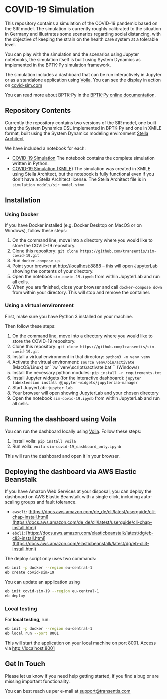 # COVID-19 Simulation

This repository contains a simulation of the COVID-19 pandemic based on the SIR model. The simulation is currently roughly calibrated to the situation in Germany and illustrates some scenarios regarding social distancing, with the objective of keeping the strain on the health care system at a tolerable level.

You can play with the simulation and the scenarios using Jupyter notebooks, the simulation itself is built using System Dynamics as implemented in the BPTK-Py simulation framework.

The simulation includes a dashboard that can be run interactively in Jupyter or as a standalone application using [Voila](https://voila.readthedocs.io). You can see the display in action on [covid-sim.com](https://covid-sim.com)

You can read more about BPTK-Py in the [BPTK-Py online documentation](http://bptk.transentis-labs.com).

## Repository Contents

Currently the repository contains two versions of the SIR model, one built using the System Dynamics DSL implemented in BPTK-Py and one in XMILE format, built using the System Dynamics modeling environment [Stella Architect](http://www.iseesystems.com)

We have included a notebook for each:

* [COVID-19 Simulation](sim-covid-19.ipynb) The notebook contains the complete simulation written in Python.
* [COVID-19 Simulation (XMILE)](sim-covid-19-xmile.ipynb) The simulation was created in XMILE using Stella Architect, but the notebook is fully functional even if you don't have a Stella Architect license. The Stella Architect file is in `simulation_models/sir_model.stmx`



## Installation

### Using Docker

If you have Docker installed (e.g. Docker Desktop on MacOS or on Windows), follow these steps:

1. On the command line, move into a directory where you would like to store the COVID-19 repository. 
2. Clone this repository: ```git clone https://github.com/transentis/sim-covid-19.git```
3. Run ```docker-compose up```
4. Point your browser at [http://localhost:8888](http://localhost:8888) – this will open JupyterLab showing the contents of your directory. 
5. Open the notebook ```sim-covid-19.ipynb``` from within JupyterLab and run all cells.
6. When you are finished, close your browser and call ```docker-compose down``` from within your directory. This will stop and remove the container.

### Using a virtual environment

First, make sure you have Python 3 installed on your machine.

Then follow these steps:

1. On the command line, move into a directory where you would like to store the COVID-19 repository. 
2. Clone this repository: ```git clone https://github.com/transentis/sim-covid-19.git```
3. Install a virtual environment in that directory: ```python3 -m venv venv```
4. Activate the virtual environment: ```source venv/bin/activate``` (MacOS/Linux) or ``:w
`venv\scripts\activate.bat``` (Windows)
5. Install the necessary python modules: ```pip install -r requirements.txt```
7. Install Jupyter widgets (for the interactive dashboard): ```jupyter labextension install @jupyter-widgets/jupyterlab-manager```
8. Start JupyerLab: ```jupyter lab```
9. Your browser will open showing JupyterLab and your chosen directory
10. Open the notebook ```sim-covid-19.ipynb``` from within JupyterLab and run all cells.

## Running the dashboard using Voila

You can run the dashboard locally using [Voila](https://voila.readthedocs.io/en/stable/). Follow  these steps:

1. Install voila:    ```pip install voila```
2. Run voila: ```voila sim-covid-19_dashboard_only.ipynb```

This will run the dashboard and open it in your browser.

## Deploying the dashboard via AWS Elastic Beanstalk

If you have Amazon Web Services at your disposal, you can deploy the dashboard on AWS Elastic Beanstalk with a single click, including auto-scaling groups and fault tolerance.

- ``awscli``: [https://docs.aws.amazon.com/de_de/cli/latest/userguide/cli-chap-install.html](https://docs.aws.amazon.com/de_de/cli/latest/userguide/cli-chap-install.html)
- ``ebcli``: [https://docs.aws.amazon.com/elasticbeanstalk/latest/dg/eb-cli3-install.html](https://docs.aws.amazon.com/elasticbeanstalk/latest/dg/eb-cli3-install.html)


The deploy script only uses two commands:

```bash
eb init -p docker --region eu-central-1
eb create covid-sim-19
```

You can update an application using

```bash
eb init covid-sim-19 --region eu-central-1
eb deploy
```

### Local testing

For __local testing__, run:

```bash
eb init -p docker --region eu-central-1
eb local run --port 8001
```

This will start the application on your local machine on port 8001. Access via [http://localhost:8001](http://localhost:8001)

## Get In Touch

Please let us know if you need help getting started, if you find a bug or are missing important functionality.

You can best reach us per e-mail at [support@transentis.com](mailto:support@transentis.com)

